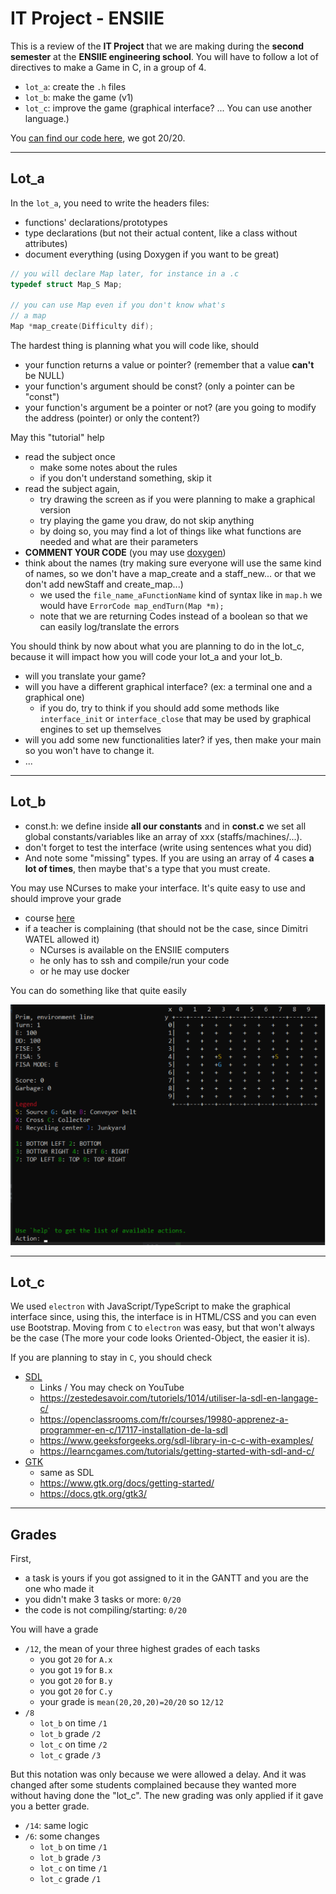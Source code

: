 # IT Project - ENSIIE

This is a review of the **IT Project** that we are making during the **second semester** at the **ENSIIE engineering school**. You will have to follow a lot of directives to make a Game in C, in a group of 4.

* ``lot_a``: create the `.h` files
* ``lot_b``: make the game (v1)
* ``lot_c``: improve the game (graphical interface? ... You can use another language.)

You [can find our code here](https://github.com/lgs-games/prim/tree/master/version_c), we got 20/20.
  
<hr class="sr">

## Lot_a

In the ``lot_a``, you need to write the headers files:

* functions' declarations/prototypes
* type declarations (but not their actual content, like a class without attributes)
* document everything (using Doxygen if you want to be great)

```c
// you will declare Map later, for instance in a .c
typedef struct Map_S Map;

// you can use Map even if you don't know what's
// a map
Map *map_create(Difficulty dif);
```

The hardest thing is planning what you will code like, should

* your function returns a value or pointer? (remember that   a value **can't** be NULL)
* your function's argument should be const? (only a pointer can be "const")
* your function's argument be a pointer or not? (are you going to modify the address (pointer) or only the content?)

May this "tutorial" help

* read the subject once
  * make some notes about the rules
  * if you don't understand something, skip it
* read the subject again,
  * try drawing the screen as if you were planning to make a graphical version
  * try playing the game you draw, do not skip anything
  * by doing so, you may find a lot of things like what functions are needed and what are their parameters
* **COMMENT YOUR CODE** (you may use
  [doxygen](../../tools/doxygen/index.md))
* think about the names (try making sure everyone will use the same kind of names, so we don't have a map_create and a staff_new... or that we don't add newStaff and create_map...)
  * we used the `file_name_aFunctionName` kind of syntax like in ``map.h`` we would have `ErrorCode map_endTurn(Map *m);`
  * note that we are returning Codes instead of a boolean so that we can easily log/translate the errors

You should think by now about what you are planning to do in the lot_c, because it will impact how you will code your lot_a and your lot_b.

* will you translate your game?
* will you have a different graphical interface? (ex: a terminal one and a graphical one)
  * if you do, try to think if you should add some methods like ``interface_init`` or ``interface_close`` that may be used by graphical engines to set up themselves
* will you add some new functionalities later? if yes, then make your main so you won't have to change it.
* ...

<hr class="sl">

## Lot_b

* const.h: we define inside **all our constants** and in  **const.c** we set all global constants/variables like an array of xxx (staffs/machines/...).
* don't forget to test the interface (write using sentences what you did)
* And note some "missing" types. If you are using an array of 4 cases **a lot of times**, then maybe that's a type that you must create.
  
You may use NCurses to make your interface. It's quite easy to use and should improve your grade

* course [here](../../info/c#using-ncurses)
* if a teacher is complaining (that should not be the case, since Dimitri WATEL allowed it)
  * NCurses is available on the ENSIIE computers
  * he only has to ssh and compile/run your code
  * or he may use docker

You can do something like that quite easily

![NCurses](ncurses.png)

<hr class="sr">

## Lot_c

We used ``electron``  with JavaScript/TypeScript to make the graphical interface since, using this, the interface is in HTML/CSS and you can even use Bootstrap. Moving from ``C`` to `electron` was easy, but that won't always be the case (The more your code looks Oriented-Object, the easier it is).

If you are planning to stay in ``C``, you should check

* [SDL](https://wiki.libsdl.org/Installation)
  * Links / You may check on YouTube
  * <https://zestedesavoir.com/tutoriels/1014/utiliser-la-sdl-en-langage-c/>
  * <https://openclassrooms.com/fr/courses/19980-apprenez-a-programmer-en-c/17117-installation-de-la-sdl>
  * <https://www.geeksforgeeks.org/sdl-library-in-c-c-with-examples/>
  * <https://learncgames.com/tutorials/getting-started-with-sdl-and-c/>
* [GTK](https://www.gtk.org/)
  * same as SDL
  * <https://www.gtk.org/docs/getting-started/>
  * <https://docs.gtk.org/gtk3/>

<hr class="sl">

## Grades

First,

* a task is yours if you got assigned to it in the GANTT and you are the one who made it
* you didn't make 3 tasks or more: ``0/20``
* the code is not compiling/starting: ``0/20``

You will have a grade

* ``/12``, the mean of your three highest grades of each tasks
  * you got ``20`` for `A.x`
  * you got ``19`` for `B.x`
  * you got ``20`` for `B.y`
  * you got ``20`` for `C.y`
  * your grade is ``mean(20,20,20)=20/20`` so `12/12`
* ``/8``
  * ``lot_b`` on time `/1`
  * ``lot_b`` grade `/2`
  * ``lot_c`` on time `/2`
  * ``lot_c`` grade `/3`

But this notation was only because we were allowed a delay. And it was changed after some students complained because they wanted more without having done the "lot_c". The new grading was only applied if it gave you a better grade.

* ``/14``: same logic
* ``/6``: some changes
  * ``lot_b`` on time `/1`
  * ``lot_b`` grade `/3`
  * ``lot_c`` on time `/1`
  * ``lot_c`` grade `/1`